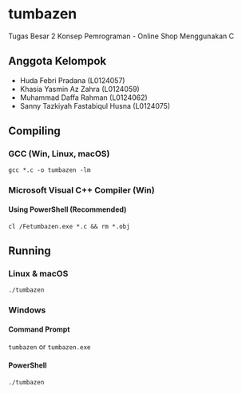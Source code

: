 # tumbazen

Tugas Besar 2 Konsep Pemrograman - Online Shop Menggunakan C

## Anggota Kelompok

- Huda Febri Pradana (L0124057)
- Khasia Yasmin Az Zahra (L0124059)
- Muhammad Daffa Rahman (L0124062)
- Sanny Tazkiyah Fastabiqul Husna (L0124075)

## Compiling

### GCC (Win, Linux, macOS)

`gcc *.c -o tumbazen -lm`

### Microsoft Visual C++ Compiler (Win)

#### Using PowerShell (Recommended)

`cl /Fetumbazen.exe *.c && rm *.obj`

## Running

### Linux & macOS

`./tumbazen`

### Windows

#### Command Prompt

`tumbazen` or `tumbazen.exe`

#### PowerShell

`./tumbazen`
